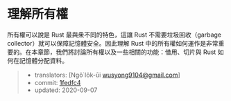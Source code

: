 # 理解所有權

所有權可以說是 Rust 最與衆不同的特色，這讓 Rust 不需要垃圾回收（garbage collector）就可以保障記憶體安全。因此理解 Rust 中的所有權如何運作是非常重要的。在本章節，我們將討論所有權以及一些相關的功能：借用、切片與 Rust 如何在記憶體分配資料。

> - translators: [Ngô͘ Io̍k-ūi <wusyong9104@gmail.com>]
> - commit: [1fedfc4](https://github.com/rust-lang/book/blob/1fedfc4b96c2017f64ecfcf41a0a07e2e815f24f/src/ch04-00-understanding-ownership.md)
> - updated: 2020-09-07